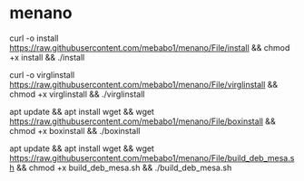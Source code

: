 # menano
curl -o install https://raw.githubusercontent.com/mebabo1/menano/File/install && chmod +x install && ./install

curl -o virglinstall https://raw.githubusercontent.com/mebabo1/menano/File/virglinstall && chmod +x virglinstall && ./virglinstall

apt update && apt install wget && wget https://raw.githubusercontent.com/mebabo1/menano/File/boxinstall && chmod +x boxinstall && ./boxinstall

apt update && apt install wget && wget https://raw.githubusercontent.com/mebabo1/menano/File/build_deb_mesa.sh && chmod +x build_deb_mesa.sh && ./build_deb_mesa.sh
